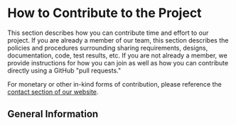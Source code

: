 # How to Contribute to the Project

This section describes how you can contribute time and effort to our project. If you are already a member of our team, this section describes the policies and procedures surrounding sharing requirements, designs, documentation, code, test results, etc. If you are not already a member, we provide instructions for how you can join as well as how you can contribute directly using a GitHub "pull requests."

For monetary or other in-kind forms of contribution, please reference the [contact section of our website](https://www.ximira.org/contact).

## General Information


